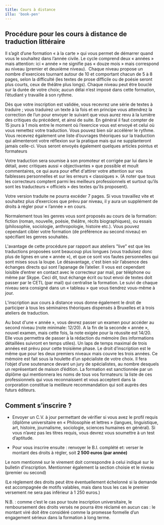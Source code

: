 ```yaml
---
title: Cours à distance
illu: 'book-pen'
---
```


## Procédure pour les cours à distance de traduction littéraire


Il s’agit d’une formation « à la carte » qui vous permet de démarrer quand vous le souhaitez dans l’année civile. Le cycle comprend deux « années » mais attention: ici « année » ne signifie pas « douze mois » mais correspond au niveau (premier et deuxième niveau).  Chaque niveau propose un nombre d'exercices tournant autour de 10 et comportant chacun de 5 à 8 pages, selon la difficulté  (les textes de prose difficile ou de poésie seront plus courts, ceux de théâtre plus longs). Chaque niveau peut être bouclé sur la durée de votre choix; aucun délai n’est imposé dans cette formation, l’étudiant y travaille à son rythme.

Dès que votre inscription est validée, vous recevrez une série de textes à traduire ; vous traduirez un texte à la fois et en principe vous attendrez la correction de l’un pour envoyer le suivant que vous aurez revu à la lumière des critiques du précédent, et ainsi de suite. En général il faut compter de 15 jours à 1 mois entre le moment où l’exercice vous est envoyé et celui où vous remettez votre traduction. Vous pouvez bien sûr accélérer le rythme.
Vous recevrez également une liste d’ouvrages théoriques sur la traduction qui alimenteront votre réflexion sur la pratique mais qui ne supplanteront jamais celle-ci. Vous seront envoyés également quelques articles pointus et formateurs

Votre traduction sera soumise à son promoteur et corrigée par lui dans le détail, avec critiques aussi « objectivantes » que possible et moult commentaires, ce qui aura pour effet d'attirer votre attention sur vos faiblesses personnelles et sur les erreurs « classiques ».
(A noter que tous les correcteurs comptent parmi les meilleurs professionnels et surtout qu’ils sont les traducteurs « officiels » des textes qu’ils proposent).

Votre version traduite ne pourra excéder 7 pages. Si vous travaillez vite et souhaitez plus d’exercices que prévu par niveau, il y aura un supplément de droits à régler pour « l’année » en cours.

Normalement tous les genres vous sont proposés au cours de la formation: fiction (roman, nouvelle, poésie, théâtre, récits biographiques), ou essais (philosophie, sociologie, anthropologie, histoire etc.). Vous pouvez cependant cibler votre formation (de préférence au second niveau) en spécifiant les genres souhaités.

L'avantage de cette procédure par rapport aux ateliers "live" est que les traductions proposées sont beaucoup plus longues (vous traduisez donc plus de lignes en une « année »), et que ce sont vos fautes personnelles qui sont mises sous la loupe. Le désavantage, c'est bien sûr l’absence des échanges directs qui sont l’apanage de l’atelier.
Il vous est cependant loisible d’entrer en contact avec le correcteur par mail, par téléphone ou même par Skype. Ceci dit, tout échange écrit ou tout envoi de textes doit passer par le CETL (par mail) qui centralise la formation. Le suivi de chaque niveau sera consigné dans un « tableau » que vous tiendrez vous-même à jour.

L’inscription aux cours à distance vous donne également le droit de participer à tous les séminaires théoriques dispensés à Bruxelles et à trois ateliers de traduction.

Au bout d'une « année », vous devrez passer un examen pour accéder au second niveau (note minimale: 12/20). A la fin de la seconde « année », nouvel examen, mais cette fois, la note exigée pour la réussite est 14/20. Elle vous permettra de passer à la rédaction du mémoire (les informations détaillées suivront en temps utiles). Un laps de temps maximal de trois années est prévu pour cette troisième phase. Le droit d’inscription est le même que pour les deux premiers niveaux mais couvre les trois années.
Ce mémoire est fait sous la houlette d’un spécialiste de votre choix. Il fera l’objet d’une soutenance devant un jury de spécialistes, au nombre desquels un représentant de maison d’édition. La formation est sanctionnée par un diplôme qui mentionnera les noms de tous vos formateurs: la liste de ces professionnels qui vous reconnaissent et vous acceptent dans la corporation constitue la meilleure recommandation qui soit auprès des futurs éditeurs.


## Comment s’inscrire ?


  * Envoyer un C.V. à jour permettant de vérifier si vous avez le profil requis (diplôme universitaire en « Philosophie et lettres » (langues, linguistique, art, histoire, journalisme, sociologie, sciences humaines en général). Si vous n’avez pas les titres requis, vous devrez vous soumettre à un test d’aptitude.


  * Pour vous inscrire ensuite : renvoyer le B.I. complété et: verser le montant des droits à régler, soit  **2 500 euros (par année)**


Le nom mentionné sur le virement doit correspondre à celui indiqué sur le bulletin d'inscription. Mentionner également la section choisie et le niveau (premier ou second)

(Le règlement des droits peut être éventuellement échelonné si la demande  est accompagnée de motifs valables, mais dans tous les cas le premier versement ne sera pas inférieur à 1 250 euros.)

N.B. : comme c’est le cas pour  toute inscription universitaire, le remboursement des droits versés ne pourra être réclamé en aucun cas : le montant viré doit être considéré comme la  promesse formelle d’un engagement sérieux dans la formation à long terme.
